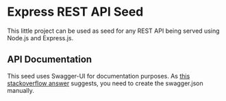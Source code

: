 # Express REST API Seed

This little project can be used as seed for any REST API
being served using Node.js and Express.js.

## API Documentation

This seed uses Swagger-UI for documentation purposes. As
[this stackoverflow answer](http://stackoverflow.com/questions/31300756/can-swagger-autogenerate-its-yaml-based-on-existing-express-routes)
suggests, you need to create the swagger.json manually.